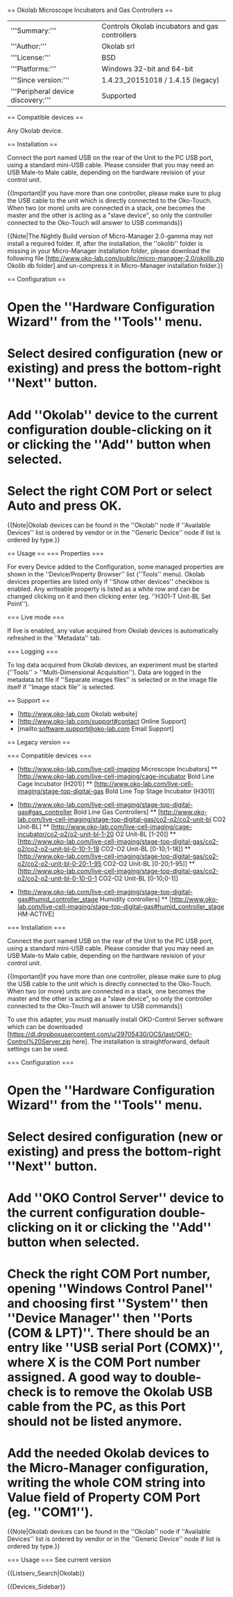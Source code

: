 == Okolab Microscope Incubators and Gas Controllers ==
<table>
<tr><td>'''Summary:'''</td><td>Controls Okolab incubators and gas controllers</td></tr>
<tr><td>'''Author:'''</td><td>Okolab srl</td></tr>
<tr><td>'''License:'''</td><td>BSD</td></tr>
<tr><td>'''Platforms:'''</td><td>Windows 32-bit and 64-bit</td></tr>
<tr><td>'''Since version:'''</td><td>1.4.23_20151018 / 1.4.15 (legacy) </td></tr>
<tr><td>'''Peripheral device discovery:'''</td><td>Supported</td></tr>
</table>

== Compatible devices ==

Any Okolab device.

== Installation ==

Connect the port named USB on the rear of the Unit to the PC USB port, using a standard mini-USB cable. Please consider that you may need an USB Male-to Male cable, depending on the hardware revision of your control unit.

{{Important|If you have more than one controller, please make sure to plug the USB cable to the unit which is directly connected to the Oko-Touch.
When two (or more) units are connected in a stack, one becomes the master and the other is acting as a "slave device", so only the controller connected to the Oko-Touch will answer to USB commands}}

{{Note|The Nightly Build version of Micro-Manager 2.0-gamma may not install a required folder.
If, after the installation, the ''okolib'' folder is missing in your Micro-Manager installation folder, please download the following file [http://www.oko-lab.com/public/micro-manager-2.0/okolib.zip Okolib db folder] and un-compress it in Micro-Manager installation folder.}}


== Configuration ==

# Open the ''Hardware Configuration Wizard'' from the ''Tools'' menu.
# Select desired configuration (new or existing) and  press the bottom-right ''Next'' button.
# Add ''Okolab'' device to the current configuration double-clicking on it or clicking the ''Add'' button when selected.
# Select the right COM Port or select Auto and press OK.

{{Note|Okolab devices can be found in the ''Okolab'' node if ''Available Devices'' list is ordered by vendor or in the ''Generic Device'' node if list is ordered by type.}}

== Usage ==
=== Properties ===

For every Device added to the Configuration, some managed properties are shown in the ''Device/Property Browser'' list (''Tools'' menu). Okolab devices properties are listed only if ''Show other devices'' checkbox is enabled.
Any writeable property is listed as a white row and can be changed clicking on it and then clicking enter (eg. ''H301-T Unit-BL Set Point'').

=== Live mode ===

If live is enabled, any value acquired from Okolab devices is automatically refreshed in the ''Metadata'' tab.

=== Logging ===

To log data acquired from Okolab devices, an experiment must be started (''Tools'' > ''Multi-Dimensional Acquisition''). Data are logged in the metadata.txt file if ''Separate images files'' is selected or in the image file itself if ''Image stack file'' is selected.

== Support ==

* [http://www.oko-lab.com Okolab website]
* [http://www.oko-lab.com/support#contact Online Support]
* [mailto:software.support@oko-lab.com Email Support]

== Legacy version ==

=== Compatible devices ===
* [http://www.oko-lab.com/live-cell-imaging Microscope Incubators]
** [http://www.oko-lab.com/live-cell-imaging/cage-incubator Bold Line Cage Incubator (H201)]
** [http://www.oko-lab.com/live-cell-imaging/stage-top-digital-gas Bold Line Top Stage Incubator (H301)] 

* [http://www.oko-lab.com/live-cell-imaging/stage-top-digital-gas#gas_controller Bold Line Gas Controllers]
** [http://www.oko-lab.com/live-cell-imaging/stage-top-digital-gas/co2-o2/co2-unit-bl CO2 Unit-BL]
** [http://www.oko-lab.com/live-cell-imaging/cage-incubator/co2-o2/o2-unit-bl-1-20 O2 Unit-BL &#91;1-20&#93;]
** [http://www.oko-lab.com/live-cell-imaging/stage-top-digital-gas/co2-o2/co2-o2-unit-bl-0-10-1-18 CO2-O2 Unit-BL &#91;0-10;1-18&#93;]
** [http://www.oko-lab.com/live-cell-imaging/stage-top-digital-gas/co2-o2/co2-o2-unit-bl-0-20-1-95 CO2-O2 Unit-BL &#91;0-20;1-95&#93;]
** [http://www.oko-lab.com/live-cell-imaging/stage-top-digital-gas/co2-o2/co2-o2-unit-bl-0-10-0-1 CO2-O2 Unit-BL &#91;0-10;0-1&#93;]

* [http://www.oko-lab.com/live-cell-imaging/stage-top-digital-gas#humid_controller_stage Humidity controllers]
** [http://www.oko-lab.com/live-cell-imaging/stage-top-digital-gas#humid_controller_stage HM-ACTIVE]

=== Installation ===

Connect the port named USB on the rear of the Unit to the PC USB port, using a standard mini-USB cable. Please consider that you may need an USB Male-to Male cable, depending on the hardware revision of your control unit.

{{Important|If you have more than one controller, please make sure to plug the USB cable to the unit which is directly connected to the Oko-Touch.
When two (or more) units are connected in a stack, one becomes the master and the other is acting as a "slave device", so only the controller connected to the Oko-Touch will answer to USB commands}}

To use this adapter, you must manually install OKO-Control Server software which can be downloaded [https://dl.dropboxusercontent.com/u/29705430/OCS/last/OKO-Control%20Server.zip here].
The installation is straightforward, default settings can be used.

=== Configuration ===

# Open the ''Hardware Configuration Wizard'' from the ''Tools'' menu.
# Select desired configuration (new or existing) and  press the bottom-right ''Next'' button.
# Add ''OKO Control Server'' device to the current configuration double-clicking on it or clicking the ''Add'' button when selected.
# Check the right COM Port number, opening ''Windows Control Panel'' and choosing first ''System'' then ''Device Manager'' then ''Ports (COM & LPT)''. There should be an entry like ''USB serial Port (COMX)'', where X is the COM Port number assigned. A good way to double-check is to remove the Okolab USB cable from the PC, as this Port should not be listed anymore. 
# Add the needed Okolab devices to the Micro-Manager configuration, writing the whole COM string into Value field of Property COM Port (eg. ''COM1'').

{{Note|Okolab devices can be found in the ''Okolab'' node if ''Available Devices'' list is ordered by vendor or in the ''Generic Device'' node if list is ordered by type.}}

=== Usage ===
See current version


{{Listserv_Search|Okolab}}

{{Devices_Sidebar}}
